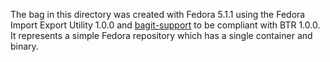 The bag in this directory was created with Fedora 5.1.1 using the Fedora Import Export Utility 1.0.0 and
[bagit-support](https://github.com/duraspace/bagit-support) to be compliant with BTR 1.0.0. It
represents a simple Fedora repository which has a single container and binary. 
